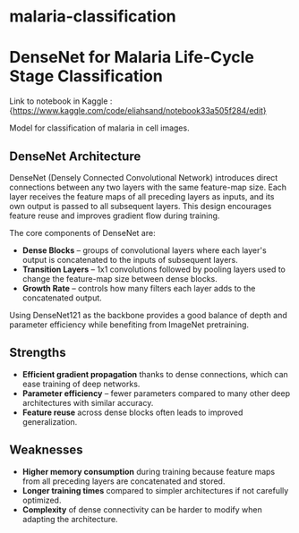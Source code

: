# malaria-classification
# DenseNet for Malaria Life-Cycle Stage Classification

Link to notebook in Kaggle : {https://www.kaggle.com/code/eliahsand/notebook33a505f284/edit}

Model for classification of malaria in cell images.

## DenseNet Architecture

DenseNet (Densely Connected Convolutional Network) introduces direct connections between any two layers with the same feature-map size. Each layer receives the feature maps of all preceding layers as inputs, and its own output is passed to all subsequent layers. This design encourages feature reuse and improves gradient flow during training.

The core components of DenseNet are:

- **Dense Blocks** – groups of convolutional layers where each layer's output is concatenated to the inputs of subsequent layers.
- **Transition Layers** – 1x1 convolutions followed by pooling layers used to change the feature-map size between dense blocks.
- **Growth Rate** – controls how many filters each layer adds to the concatenated output.

Using DenseNet121 as the backbone provides a good balance of depth and parameter efficiency while benefiting from ImageNet pretraining.

## Strengths

- **Efficient gradient propagation** thanks to dense connections, which can ease training of deep networks.
- **Parameter efficiency** – fewer parameters compared to many other deep architectures with similar accuracy.
- **Feature reuse** across dense blocks often leads to improved generalization.

## Weaknesses

- **Higher memory consumption** during training because feature maps from all preceding layers are concatenated and stored.
- **Longer training times** compared to simpler architectures if not carefully optimized.
- **Complexity** of dense connectivity can be harder to modify when adapting the architecture.